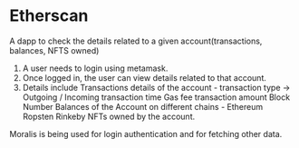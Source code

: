 # Etherscan
A dapp to check the details related to a given account(transactions, balances, NFTS owned)

1) A user needs to login using metamask.
2) Once logged in, the user can view details related to that account.
3) Details include
                  Transactions details of the account - 
                                                      transaction type -> Outgoing / Incoming
                                                      transaction time
                                                      Gas fee
                                                      transaction amount
                                                      Block Number
                  Balances of the Account on different chains -
                                                      Ethereum
                                                      Ropsten
                                                      Rinkeby
                  NFTs owned by the account.
                  
Moralis is being used for login authentication and for fetching other data.
                                                      
                                                  

